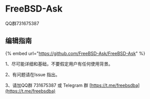 # FreeBSD-Ask

QQ群731675387

## 编辑指南

{% embed url="https://github.com/FreeBSD-Ask/FreeBSD-Ask" %}

1、尽可能详细和基础，不要假定用户有任何使用背景。

2、有问题请在Issue 指出。

3、请加QQ群 731675387 或 Telegram 群 [https://t.me/freebsdba](https://t.me/freebsdba)
